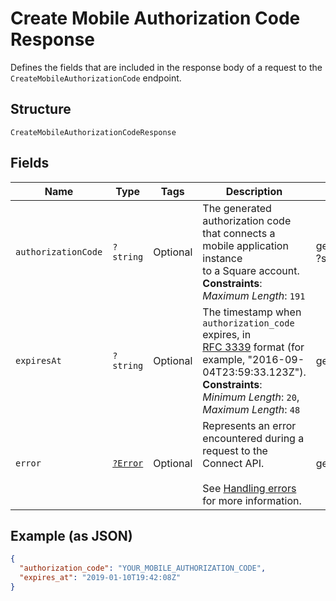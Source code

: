 
# Create Mobile Authorization Code Response

Defines the fields that are included in the response body of
a request to the `CreateMobileAuthorizationCode` endpoint.

## Structure

`CreateMobileAuthorizationCodeResponse`

## Fields

| Name | Type | Tags | Description | Getter | Setter |
|  --- | --- | --- | --- | --- | --- |
| `authorizationCode` | `?string` | Optional | The generated authorization code that connects a mobile application instance<br>to a Square account.<br>**Constraints**: *Maximum Length*: `191` | getAuthorizationCode(): ?string | setAuthorizationCode(?string authorizationCode): void |
| `expiresAt` | `?string` | Optional | The timestamp when `authorization_code` expires, in<br>[RFC 3339](https://tools.ietf.org/html/rfc3339) format (for example, "2016-09-04T23:59:33.123Z").<br>**Constraints**: *Minimum Length*: `20`, *Maximum Length*: `48` | getExpiresAt(): ?string | setExpiresAt(?string expiresAt): void |
| `error` | [`?Error`](/doc/models/error.md) | Optional | Represents an error encountered during a request to the Connect API.<br><br>See [Handling errors](https://developer.squareup.com/docs/build-basics/handling-errors) for more information. | getError(): ?Error | setError(?Error error): void |

## Example (as JSON)

```json
{
  "authorization_code": "YOUR_MOBILE_AUTHORIZATION_CODE",
  "expires_at": "2019-01-10T19:42:08Z"
}
```

